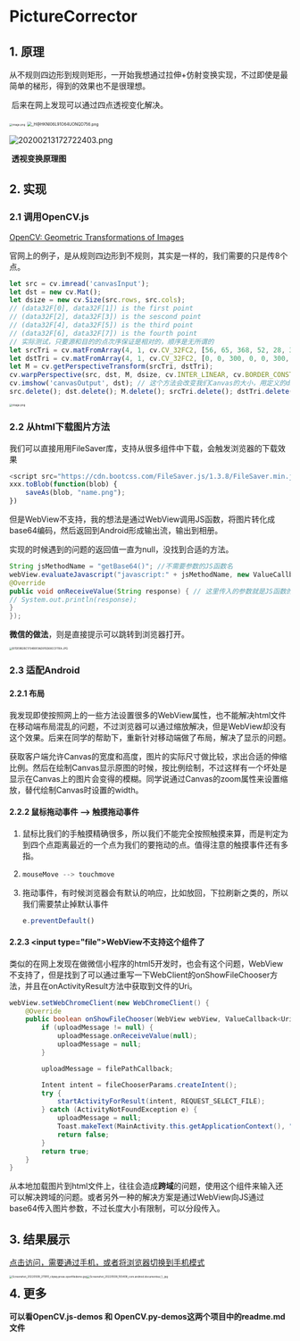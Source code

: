 # PictureCorrector

## 1. 原理

​	从不规则四边形到规则矩形，一开始我想通过拉伸+仿射变换实现，不过即使是最简单的梯形，得到的效果也不是很理想。

​	后来在网上发现可以通过四点透视变化解决。

<img src="https://s2.loli.net/2022/05/07/tFaAMrDpfJumCPQ.png" alt="image.png" style="zoom: 33%;" />

<img src="https://s2.loli.net/2022/05/07/fCKenkgzIY1EQU7.png" alt="_H@HKNI06L91O64UONQD756.png" style="zoom: 50%;" />

![20200213172722403.png](https://s2.loli.net/2022/05/08/hzqRNks2iwtXVpU.png)

​			     																									<b>透视变换原理图</b>

## 2. 实现

### 2.1 调用OpenCV.js

[OpenCV: Geometric Transformations of Images](https://docs.opencv.org/3.4/dd/d52/tutorial_js_geometric_transformations.html)

官网上的例子，是从规则四边形到不规则，其实是一样的，我们需要的只是传8个点。

```js
let src = cv.imread('canvasInput');
let dst = new cv.Mat();
let dsize = new cv.Size(src.rows, src.cols);
// (data32F[0], data32F[1]) is the first point
// (data32F[2], data32F[3]) is the sescond point
// (data32F[4], data32F[5]) is the third point
// (data32F[6], data32F[7]) is the fourth point
// 实际测试，只要源和目的的点次序保证是相对的，顺序是无所谓的
let srcTri = cv.matFromArray(4, 1, cv.CV_32FC2, [56, 65, 368, 52, 28, 387, 389, 390]);
let dstTri = cv.matFromArray(4, 1, cv.CV_32FC2, [0, 0, 300, 0, 0, 300, 300, 300]);
let M = cv.getPerspectiveTransform(srcTri, dstTri);
cv.warpPerspective(src, dst, M, dsize, cv.INTER_LINEAR, cv.BORDER_CONSTANT, new cv.Scalar());
cv.imshow('canvasOutput', dst);	// 这个方法会改变我们Canvas的大小，用定义的dsize
src.delete(); dst.delete(); M.delete(); srcTri.delete(); dstTri.delete();
```

<img src="https://s2.loli.net/2022/05/08/S6uvOLd95EpJxoV.png" alt="image.png" style="zoom:33%;" />

### 2.2 从html下载图片方法

我们可以直接用用FileSaver库，支持从很多组件中下载，会触发浏览器的下载效果

```js
<script src="https://cdn.bootcss.com/FileSaver.js/1.3.8/FileSaver.min.js"></script>
xxx.toBlob(function(blob) {
    saveAs(blob, "name.png");
})
```

但是WebView不支持，我的想法是通过WebView调用JS函数，将图片转化成base64编码，然后返回到Android形成输出流，输出到相册。

实现的时候遇到的问题的返回值一直为null，没找到合适的方法。

```java
String jsMethodName = "getBase64()"; //不需要参数的JS函数名
webView.evaluateJavascript("javascript:" + jsMethodName, new ValueCallback<String>() {
@Override
public void onReceiveValue(String response) { // 这里传入的参数就是JS函数的返回值
// System.out.println(response);
}
});
```

<b>微信的做法</b>，则是直接提示可以跳转到浏览器打开。

<img src="https://s2.loli.net/2022/05/08/aFmpyS1WJuctjBY.jpg" alt="B7DE9B2BC1734B951AD915D68CCF11FA.JPG" style="zoom:33%;" />

### 2.3 适配Android

#### 2.2.1 布局

我发现即使按照网上的一些方法设置很多的WebView属性，也不能解决html文件在移动端布局混乱的问题，不过浏览器可以通过缩放解决，但是WebView却没有这个效果。后来在同学的帮助下，重新针对移动端做了布局，解决了显示的问题。

获取客户端允许Canvas的宽度和高度，图片的实际尺寸做比较，求出合适的伸缩比例。然后在绘制Canvas显示原图的时候，按比例绘制，不过这样有一个坏处是   显示在Canvas上的图片会变得的模糊。同学说通过Canvas的zoom属性来设置缩放，替代绘制Canvas时设置的width。

#### 2.2.2 鼠标拖动事件 --> 触摸拖动事件

1. 鼠标比我们的手触摸精确很多，所以我们不能完全按照触摸来算，而是判定为到四个点距离最近的一个点为我们的要拖动的点。值得注意的触摸事件还有多指。

2. ```js
   mouseMove --> touchmove
   ```

3. 拖动事件，有时候浏览器会有默认的响应，比如放回，下拉刷新之类的，所以我们需要禁止掉默认事件

   ```js
   e.preventDefault()
   ```

#### 2.2.3 \<input type="file">WebView不支持这个组件了

类似的在网上发现在做微信小程序的html5开发时，也会有这个问题，WebView不支持了，但是找到了可以通过重写一下WebClient的onShowFileChooser方法，并且在onActivityResult方法中获取到文件的Uri。

```java
webView.setWebChromeClient(new WebChromeClient() {
    @Override
    public boolean onShowFileChooser(WebView webView, ValueCallback<Uri[]> filePathCallback, WebChromeClient.FileChooserParams 	fileChooserParams) {
        if (uploadMessage != null) {
            uploadMessage.onReceiveValue(null);
            uploadMessage = null;
        }

        uploadMessage = filePathCallback;

        Intent intent = fileChooserParams.createIntent();
        try {
            startActivityForResult(intent, REQUEST_SELECT_FILE);
        } catch (ActivityNotFoundException e) {
            uploadMessage = null;
            Toast.makeText(MainActivity.this.getApplicationContext(), "Cannot Open File Chooser", Toast.LENGTH_LONG).show();
            return false;
        }
        return true;
    }
}
```

从本地加载图片到html文件上，往往会造成<b>跨域</b>的问题，使用这个组件来输入还可以解决跨域的问题。或者另外一种的解决方案是通过WebView向JS通过base64传入图片参数，不过长度大小有限制，可以分段传入。

## 3. 结果展示

[点击访问，需要通过手机，或者将浏览器切换到手机模式](https://clqwq.press:9999/mycloud/mobile/perspective.html)

<img src="https://s2.loli.net/2022/05/08/1DONK4F7Cfg8ba6.jpg" alt="Screenshot_20220508_211910_clqwq.press.openfiledemo.jpg" style="zoom:33%; float:left" /><img src="https://s2.loli.net/2022/05/08/Rf95Iw4SqdxOuyP.jpg" alt="Screenshot_20220508_193408_com.android.documentsui_1_.jpg" style="zoom:33%; float:left" />









































## 4. 更多

<b>可以看OpenCV.js-demos 和 OpenCV.py-demos这两个项目中的readme.md文件</b>







